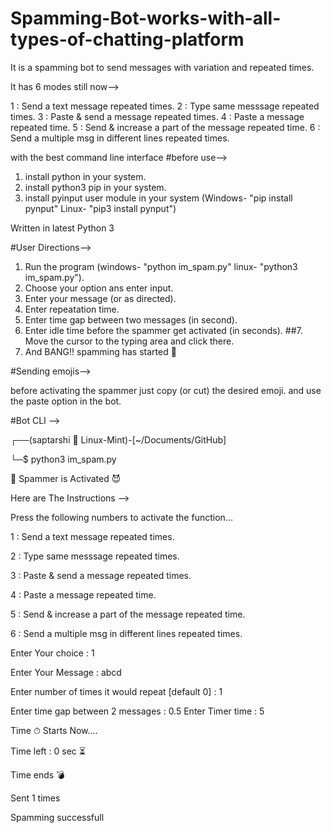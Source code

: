 # Spamming-Bot-works-with-all-types-of-chatting-platform
 
It is a spamming bot to send messages with variation and repeated times.

It has 6 modes still now-->

 1 : Send a text message repeated times.
 2 : Type same messsage repeated times.
 3 : Paste & send a message repeated times.
 4 : Paste a message repeated time. 
 5 : Send & increase a part of the message repeated time.
 6 : Send a multiple msg in different lines repeated times.


with the best command line interface
#before use-->

1. install python in your system.
2. install python3 pip in your system.
3. install pyinput user module in your system (Windows- "pip install pynput" Linux- "pip3 install pynput")

Written in latest Python 3

#User Directions--> 

1. Run the program (windows- "python im_spam.py" linux- "python3 im_spam.py").
2. Choose your option ans enter input.
3. Enter your message (or as directed).
4. Enter repeatation time.
5. Enter time gap between two messages (in second). 
6. Enter idle time before the spammer get activated (in seconds).
##7. Move the cursor to the typing area and click there.
8. And BANG!! spamming has started 👿

#Sending emojis-->

before activating the spammer just copy (or cut) the desired emoji. and use the paste option in the bot.

#Bot CLI -->

┌──(saptarshi 💖 Linux-Mint)-[~/Documents/GitHub]

└─$ python3 im_spam.py

🤖 Spammer is Activated 😈


 Here are The Instructions --> 
 
 Press the following numbers to activate the function...

1 : Send a text message repeated times. 

2 : Type same messsage repeated times.

3 : Paste & send a message repeated times.

4 : Paste a message repeated time. 

5 : Send & increase a part of the message repeated time.

6 : Send a multiple msg in different lines repeated times.



Enter Your choice : 1


Enter Your Message : abcd


Enter number of times it would repeat [default 0] : 1


Enter time gap between 2 messages : 0.5
Enter Timer time : 5

Time ⏱  Starts Now....

Time left : 0 sec ⏳ 

Time ends 💣 


Sent 1 times


Spamming successfull
